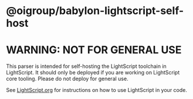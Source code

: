 # @oigroup/babylon-lightscript-self-host

# WARNING: NOT FOR GENERAL USE

This parser is intended for self-hosting the LightScript toolchain in LightScript. It should only be deployed if you are working on LightScript core tooling. Please do not deploy for general use.

See [LightScript.org](http://lightscript.org) for instructions on how to use LightScript in your code.
